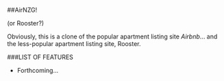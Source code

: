 ##AirNZG!

(or Rooster?)

Obviously, this is a clone of the popular apartment listing site *Airbnb*...
and the less-popular apartment listing site, Rooster.

###LIST OF FEATURES
+ Forthcoming...
